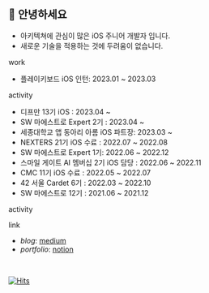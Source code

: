 ## 👋 안녕하세요
- 아키텍쳐에 관심이 많은 iOS 주니어 개발자 입니다.
- 새로운 기술을 적용하는 것에 두려움이 없습니다.

work
- 플레이키보드 iOS 인턴: 2023.01 ~ 2023.03

activity
- 디프만 13기 iOS : 2023.04 ~
- SW 마에스트로 Expert 2기 : 2023.04 ~
- 세종대학교 앱 동아리 아롬 iOS 파트장: 2023.03 ~
- NEXTERS 21기 iOS 수료 : 2022.07 ~ 2022.08
- SW 마에스트로 Expert 1기: 2022.06 ~ 2022.12
- 스마일 게이트 AI 멤버십 2기 iOS 담당 : 2022.06 ~ 2022.11
- CMC 11기 iOS 수료 : 2022.05 ~ 2022.07
- 42 서울 Cardet 6기 : 2022.03 ~ 2022.10
- SW 마에스트로 12기 : 2021.06 ~ 2021.12


activity

link
- _blog_: [medium](https://medium.com/@mooyoung2309)
- _portfolio_: [notion](https://www.notion.so/moyoung/d1ea7a8349c84e859005a3efe5d61295?pvs=4)

<br>

[![Hits](https://hits.seeyoufarm.com/api/count/incr/badge.svg?url=https%3A%2F%2Fgithub.com%2Fmooyoung2309&count_bg=%2379C83D&title_bg=%23555555&icon=&icon_color=%23E7E7E7&title=hits&edge_flat=false)](https://hits.seeyoufarm.com)
